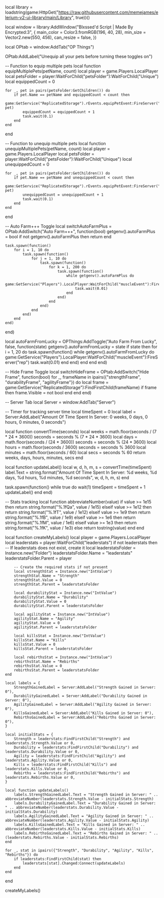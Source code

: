 local library = loadstring(game:HttpGet("https://raw.githubusercontent.com/memejames/elerium-v2-ui-library/main/Library", true))()

local window = library:AddWindow("Blxssed'd Script | Made By Encrypted:3", {
    main_color = Color3.fromRGB(196, 40, 28),
    min_size = Vector2.new(550, 456),
    can_resize = false,
})

local OPtab = window:AddTab("OP Things")

OPtab:AddLabel("Unequip all your pets before turning these toggles on")

-- Function to equip multiple pets
local function equipMultiplePets(petName, count)
    local player = game.Players.LocalPlayer
    local petsFolder = player:WaitForChild("petsFolder"):WaitForChild("Unique")
    local equippedCount = 0

    for _, pet in pairs(petsFolder:GetChildren()) do  
        if pet.Name == petName and equippedCount < count then  
            game:GetService("ReplicatedStorage").rEvents.equipPetEvent:FireServer("equipPet", pet)  
            equippedCount = equippedCount + 1  
            task.wait(0.1)  
        end  
    end
end

-- Function to unequip multiple pets
local function unequipMultiplePets(petName, count)
    local player = game.Players.LocalPlayer
    local petsFolder = player:WaitForChild("petsFolder"):WaitForChild("Unique")
    local unequippedCount = 0

    for _, pet in pairs(petsFolder:GetChildren()) do  
        if pet.Name == petName and unequippedCount < count then  
            game:GetService("ReplicatedStorage").rEvents.equipPetEvent:FireServer("unequipPet", pet)  
            unequippedCount = unequippedCount + 1  
            task.wait(0.1)  
        end  
    end
end

-- Auto Farm+++ Toggle
local switchAutoFarmPlus = OPtab:AddSwitch("Auto Farm+++", function(bool)
    getgenv().autoFarmPlus = bool
    if not getgenv().autoFarmPlus then return end

    task.spawn(function()
        for i = 1, 10 do
            task.spawn(function()
                for j = 1, 10 do
                    task.spawn(function()
                        for k = 1, 200 do
                            task.spawn(function()
                                while getgenv().autoFarmPlus do
                                    game:GetService("Players").LocalPlayer:WaitForChild("muscleEvent"):FireServer("rep")
                                    task.wait(0.01)
                                end
                            end)
                        end
                    end)
                end
            end)
        end
    end)
end)

local autoFarmFromLucky = OPThings:AddToggle("Auto Farm From Lucky", false, function(state)
    getgenv().autoFarmFromLucky = state
    if state then
        for i = 1, 20 do
            task.spawn(function()
                while getgenv().autoFarmFromLucky do
                    game:GetService("Players").LocalPlayer:WaitForChild("muscleEvent"):FireServer("rep")
                    task.wait(0.01)
                end
            end)
        end
    end
end)

-- Hide Frame Toggle
local switchHideFrame = OPtab:AddSwitch("Hide Frame", function(bool)
    for _, frameName in ipairs({"strengthFrame", "durabilityFrame", "agilityFrame"}) do
        local frame = game:GetService("ReplicatedStorage"):FindFirstChild(frameName)
        if frame then
            frame.Visible = not bool
        end
    end
end)

-- Server Tab
local Server = window:AddTab("Server")

-- Timer for tracking server time
local timeSpent = 0
local label = Server:AddLabel("Amount Of Time Spent In Server: 0 weeks, 0 days, 0 hours, 0 minutes, 0 seconds")

local function convertTime(seconds)
    local weeks = math.floor(seconds / (7 * 24 * 3600))
    seconds = seconds % (7 * 24 * 3600)
    local days = math.floor(seconds / (24 * 3600))
    seconds = seconds % (24 * 3600)
    local hours = math.floor(seconds / 3600)
    seconds = seconds % 3600
    local minutes = math.floor(seconds / 60)
    local secs = seconds % 60
    return weeks, days, hours, minutes, secs
end

local function updateLabel()
    local w, d, h, m, s = convertTime(timeSpent)
    label.Text = string.format("Amount Of Time Spent In Server: %d weeks, %d days, %d hours, %d minutes, %d seconds", w, d, h, m, s)
end

task.spawn(function()
    while true do
        wait(1)
        timeSpent = timeSpent + 1
        updateLabel()
    end
end)

-- Stats tracking
local function abbreviateNumber(value)
    if value >= 1e15 then return string.format("%.1fQa", value / 1e15)
    elseif value >= 1e12 then return string.format("%.1fT", value / 1e12)
    elseif value >= 1e9 then return string.format("%.1fB", value / 1e9)
    elseif value >= 1e6 then return string.format("%.1fM", value / 1e6)
    elseif value >= 1e3 then return string.format("%.1fK", value / 1e3)
    else return tostring(value) end
end

local function createMyLabels()
    local player = game.Players.LocalPlayer
    local leaderstats = player:WaitForChild("leaderstats")
    if not leaderstats then
        -- If leaderstats does not exist, create it
        local leaderstatsFolder = Instance.new("Folder")
        leaderstatsFolder.Name = "leaderstats"
        leaderstatsFolder.Parent = player

        -- Create the required stats if not present
        local strengthStat = Instance.new("IntValue")
        strengthStat.Name = "Strength"
        strengthStat.Value = 0
        strengthStat.Parent = leaderstatsFolder

        local durabilityStat = Instance.new("IntValue")
        durabilityStat.Name = "Durability"
        durabilityStat.Value = 0
        durabilityStat.Parent = leaderstatsFolder

        local agilityStat = Instance.new("IntValue")
        agilityStat.Name = "Agility"
        agilityStat.Value = 0
        agilityStat.Parent = leaderstatsFolder

        local killsStat = Instance.new("IntValue")
        killsStat.Name = "Kills"
        killsStat.Value = 0
        killsStat.Parent = leaderstatsFolder

        local rebirthsStat = Instance.new("IntValue")
        rebirthsStat.Name = "Rebirths"
        rebirthsStat.Value = 0
        rebirthsStat.Parent = leaderstatsFolder
    end

    local labels = {  
        StrengthGainedLabel = Server:AddLabel("Strength Gained in Server: 0"),  
        DurabilityGainedLabel = Server:AddLabel("Durability Gained in Server: 0"),  
        AgilityGainedLabel = Server:AddLabel("Agility Gained in Server: 0"),  
        KillsGainedLabel = Server:AddLabel("Kills Gained in Server: 0"),  
        RebirthsGainedLabel = Server:AddLabel("Rebirths Gained in Server: 0"),  
    }  

    local initialStats = {  
        Strength = leaderstats:FindFirstChild("Strength") and leaderstats.Strength.Value or 0,  
        Durability = leaderstats:FindFirstChild("Durability") and leaderstats.Durability.Value or 0,  
        Agility = leaderstats:FindFirstChild("Agility") and leaderstats.Agility.Value or 0,  
        Kills = leaderstats:FindFirstChild("Kills") and leaderstats.Kills.Value or 0,  
        Rebirths = leaderstats:FindFirstChild("Rebirths") and leaderstats.Rebirths.Value or 0,  
    }  

    local function updateLabels()  
        labels.StrengthGainedLabel.Text = "Strength Gained in Server: " .. abbreviateNumber(leaderstats.Strength.Value - initialStats.Strength)  
        labels.DurabilityGainedLabel.Text = "Durability Gained in Server: " .. abbreviateNumber(leaderstats.Durability.Value - initialStats.Durability)  
        labels.AgilityGainedLabel.Text = "Agility Gained in Server: " .. abbreviateNumber(leaderstats.Agility.Value - initialStats.Agility)  
        labels.KillsGainedLabel.Text = "Kills Gained in Server: " .. abbreviateNumber(leaderstats.Kills.Value - initialStats.Kills)  
        labels.RebirthsGainedLabel.Text = "Rebirths Gained in Server: " .. (leaderstats.Rebirths.Value - initialStats.Rebirths)  
    end  

    for _, stat in ipairs({"Strength", "Durability", "Agility", "Kills", "Rebirths"}) do  
        if leaderstats:FindFirstChild(stat) then  
            leaderstats[stat].Changed:Connect(updateLabels)  
        end  
    end
end

createMyLabels()
